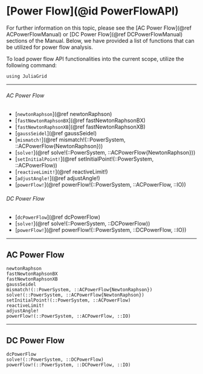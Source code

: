 # [Power Flow](@id PowerFlowAPI)
For further information on this topic, please see the [AC Power Flow](@ref ACPowerFlowManual) or [DC Power Flow](@ref DCPowerFlowManual) sections of the Manual. Below, we have provided a list of functions that can be utilized for power flow analysis.

To load power flow API functionalities into the current scope, utilize the following command:
```@example LoadApi
using JuliaGrid
```

---

###### AC Power Flow
* [`newtonRaphson`](@ref newtonRaphson)
* [`fastNewtonRaphsonBX`](@ref fastNewtonRaphsonBX)
* [`fastNewtonRaphsonXB`](@ref fastNewtonRaphsonXB)
* [`gaussSeidel`](@ref gaussSeidel)
* [`mismatch!`](@ref mismatch!(::PowerSystem, ::ACPowerFlow{NewtonRaphson}))
* [`solve!`](@ref solve!(::PowerSystem, ::ACPowerFlow{NewtonRaphson}))
* [`setInitialPoint!`](@ref setInitialPoint!(::PowerSystem, ::ACPowerFlow))
* [`reactiveLimit!`](@ref reactiveLimit!)
* [`adjustAngle!`](@ref adjustAngle!)
* [`powerFlow!`](@ref powerFlow!(::PowerSystem, ::ACPowerFlow, ::IO))

###### DC Power Flow
* [`dcPowerFlow`](@ref dcPowerFlow)
* [`solve!`](@ref solve!(::PowerSystem, ::DCPowerFlow))
* [`powerFlow!`](@ref powerFlow!(::PowerSystem, ::DCPowerFlow, ::IO))

---

## AC Power Flow
```@docs
newtonRaphson
fastNewtonRaphsonBX
fastNewtonRaphsonXB
gaussSeidel
mismatch!(::PowerSystem, ::ACPowerFlow{NewtonRaphson})
solve!(::PowerSystem, ::ACPowerFlow{NewtonRaphson})
setInitialPoint!(::PowerSystem, ::ACPowerFlow)
reactiveLimit!
adjustAngle!
powerFlow!(::PowerSystem, ::ACPowerFlow, ::IO)
```

---

## DC Power Flow
```@docs
dcPowerFlow
solve!(::PowerSystem, ::DCPowerFlow)
powerFlow!(::PowerSystem, ::DCPowerFlow, ::IO)
```